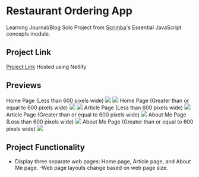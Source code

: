 # Restaurant Ordering App 

Learning Journal/Blog Solo Project from [Scrimba](https://scrimba.com/learn/frontend)'s Essential JavaScript concepts module.

## Project Link

[Project Link](https://restaurant-ordering-scrimba.netlify.app/) Hosted using Netlify 

## Previews
Home Page (Less than 600 pixels wide)
<img src="./images/home3.png"> <img src="./images/home4.png">
Home Page (Greater than or equal to 600 pixels wide)
<img src="./images/home1.png"> <img src="./images/home2.png">
Article Page (Less than 600 pixels wide)
<img src="./images/article1.png">
Article Page (Greater than or equal to 600 pixels wide)
<img src="./images/article2.png">
About Me Page (Less than 600 pixels wide)
<img src="./images/aboutme2.png">
About Me Page (Greater than or equal to 600 pixels wide)
<img src="./images/aboutme1.png">

## Project Functionality

- Display three separate web pages: Home page, Article page, and About Me page.
-Web page layouts change based on web page size.
